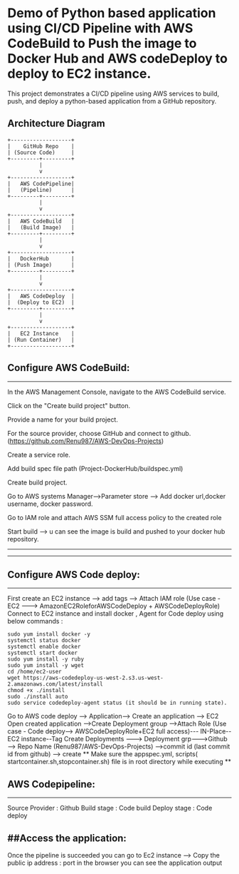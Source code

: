# Demo of Python based application using CI/CD Pipeline with AWS CodeBuild to Push the image to Docker Hub and AWS codeDeploy to deploy to EC2 instance.

This project demonstrates a CI/CD pipeline using AWS services to build, push, and deploy a python-based application from a GitHub repository.

## Architecture Diagram

```plaintext
+-------------------+
|    GitHub Repo    |
| (Source Code)     |
+---------+---------+
          |
          v
+-------------------+
|   AWS CodePipeline|
|   (Pipeline)      |
+---------+---------+
          |
          v
+-------------------+
|   AWS CodeBuild   |
|   (Build Image)   |
+---------+---------+
          |
          v
+-------------------+
|   DockerHub       |
| (Push Image)      |
+---------+---------+
          |
          v
+-------------------+
|   AWS CodeDeploy  |
|  (Deploy to EC2)  |
+---------+---------+
          |
          v
+-------------------+
|   EC2 Instance    |
| (Run Container)   |
+-------------------+

```


## Configure AWS CodeBuild:
---------------------------

In the AWS Management Console, navigate to the AWS CodeBuild service.

Click on the "Create build project" button.

Provide a name for your build project.

For the source provider, choose GitHub and connect to github.(https://github.com/Renu987/AWS-DevOps-Projects)

Create a service role.

Add build spec file path (Project-DockerHub/buildspec.yml)

Create build project.


Go to AWS systems Manager-->Parameter store --> Add docker url,docker username, docker password.

Go to IAM role and attach AWS SSM full access policy to the created role

Start build --> u can see the image is build and pushed to your docker hub repository.


--------------------------------------------------------------------------------------------------------------------------------------------
--------------------------------------------------------------------------------------------------------------------------------------------

## Configure AWS Code deploy:
-----------------------------

First create an EC2 instance --> add tags --> Attach IAM role (Use case - EC2 ---> AmazonEC2RoleforAWSCodeDeploy + AWSCodeDeployRole)
Connect to EC2 instance and install docker , Agent for Code deploy using below commands :

```plaintext
sudo yum install docker -y
systemctl status docker
systemctl enable docker
systemctl start docker
sudo yum install -y ruby
sudo yum install -y wget
cd /home/ec2-user
wget https://aws-codedeploy-us-west-2.s3.us-west-2.amazonaws.com/latest/install
chmod +x ./install
sudo ./install auto
sudo service codedeploy-agent status (it should be in running state).

```


Go to AWS code deploy --> Application--> Create an application --> EC2
Open created application -->Create Deployment group -->Attach Role (Use case - Code deploy--> AWSCodeDeployRole+EC2 full access)--- IN-Place--EC2 instance--Tag
Create Deployments ---> Deployment grp--->Github --> Repo Name (Renu987/AWS-DevOps-Projects) -->commit id (last commit id from github) --> create 
** Make sure the appspec.yml, scripts( startcontainer.sh,stopcontainer.sh) file is in root directory while executing **

## AWS Codepipeline:
----------------------------

Source Provider : Github
Build stage : Code build 
Deploy stage : Code deploy

##Access the application:
-----------------------------
Once the pipeline is succeeded you can go to Ec2 instance --> Copy the public ip address : port  in the browser you can see the application output
